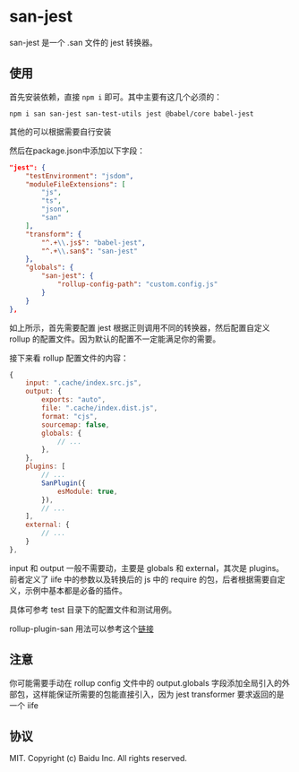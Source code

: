 # san-jest

san-jest 是一个 .san 文件的 jest 转换器。

## 使用

首先安装依赖，直接 `npm i` 即可。其中主要有这几个必须的：

```shell
npm i san san-jest san-test-utils jest @babel/core babel-jest
```

其他的可以根据需要自行安装

然后在package.json中添加以下字段：

```json
"jest": {
    "testEnvironment": "jsdom",
    "moduleFileExtensions": [
        "js",
        "ts",
        "json",
        "san"
    ],
    "transform": {
        "^.+\\.js$": "babel-jest",
        "^.+\\.san$": "san-jest"
    },
    "globals": {
        "san-jest": {
            "rollup-config-path": "custom.config.js"
        }
    }
},
```

如上所示，首先需要配置 jest 根据正则调用不同的转换器，然后配置自定义 rollup 的配置文件。因为默认的配置不一定能满足你的需要。

接下来看 rollup 配置文件的内容：

```js
{
    input: ".cache/index.src.js",
    output: {
        exports: "auto",
        file: ".cache/index.dist.js",
        format: "cjs",
        sourcemap: false,
        globals: {
            // ...
        },
    },
    plugins: [
        // ...
        SanPlugin({
            esModule: true,
        }),
        // ...
    ],
    external: {
        // ...
    }
},
```

input 和 output 一般不需要动，主要是 globals 和 external，其次是 plugins。前者定义了 iife 中的参数以及转换后的 js 中的 require 的包，后者根据需要自定义，示例中基本都是必备的插件。

具体可参考 test 目录下的配置文件和测试用例。

rollup-plugin-san 用法可以参考这个[链接](https://github.com/wanwu/rollup-plugin-san)

## 注意

你可能需要手动在 rollup config 文件中的 output.globals 字段添加全局引入的外部包，这样能保证所需要的包能直接引入，因为 jest transformer 要求返回的是一个 iife

## 协议

MIT. Copyright (c) Baidu Inc. All rights reserved.

